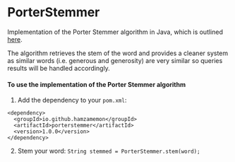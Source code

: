 # PorterStemmer

Implementation of the Porter Stemmer algorithm in Java, which is
outlined [here](http://snowball.tartarus.org/algorithms/english/stemmer.html).

The algorithm retrieves the stem of the word and provides a cleaner system as similar words (i.e. generous and
generosity) are very similar so queries results will be handled accordingly.

#### To use the implementation of the Porter Stemmer algorithm

1. Add the dependency to your `pom.xml`:

```
<dependency>
  <groupId>io.github.hamzamemon</groupId>
  <artifactId>porterstemmer</artifactId>
  <version>1.0.0</version>
</dependency>
```

2. Stem your word: `String stemmed = PorterStemmer.stem(word);`
